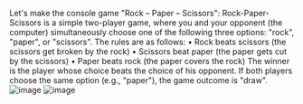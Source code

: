 Let's make the console game "Rock – Paper – Scissors":
Rock-Paper-Scissors is a simple two-player game, where you and your opponent (the computer) simultaneously 
choose one of the following three options: "rock", "paper", or "scissors". The rules are as follows:
• Rock beats scissors (the scissors get broken by the rock)
• Scissors beat paper (the paper gets cut by the scissors)
• Paper beats rock (the paper covers the rock)
The winner is the player whose choice beats the choice of his opponent. If both players choose the same option 
(e.g., "paper"), the game outcome is "draw".
![image](https://github.com/Sasho80/RockPaperScissorsBySasho80/assets/7139995/7aae047e-dda2-4074-be93-66ab725596a9)
![image](https://github.com/Sasho80/RockPaperScissorsBySasho80/assets/7139995/328442c4-9020-45c8-84c3-bb00d735bf42)

